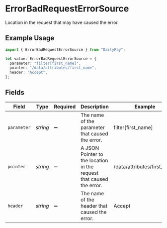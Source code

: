 # ErrorBadRequestErrorSource

Location in the request that may have caused the error.

## Example Usage

```typescript
import { ErrorBadRequestErrorSource } from "DailyPay";

let value: ErrorBadRequestErrorSource = {
  parameter: "filter[first_name]",
  pointer: "/data/attributes/first_name",
  header: "Accept",
};
```

## Fields

| Field                                                                | Type                                                                 | Required                                                             | Description                                                          | Example                                                              |
| -------------------------------------------------------------------- | -------------------------------------------------------------------- | -------------------------------------------------------------------- | -------------------------------------------------------------------- | -------------------------------------------------------------------- |
| `parameter`                                                          | *string*                                                             | :heavy_minus_sign:                                                   | The name of the parameter that caused the error.                     | filter[first_name]                                                   |
| `pointer`                                                            | *string*                                                             | :heavy_minus_sign:                                                   | A JSON Pointer to the location in the request that caused the error. | /data/attributes/first_name                                          |
| `header`                                                             | *string*                                                             | :heavy_minus_sign:                                                   | The name of the header that caused the error.                        | Accept                                                               |
